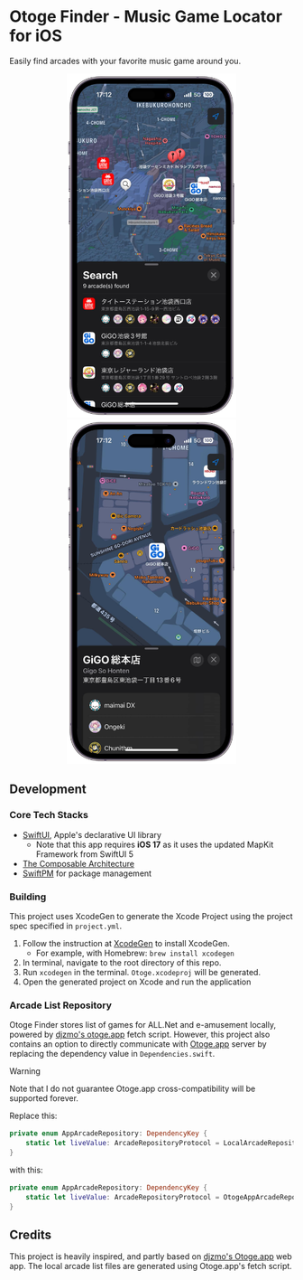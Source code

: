 # Otoge Finder - Music Game Locator for iOS
Easily find arcades with your favorite music game around you.

<p align="center">
  <img src="Assets/arcade-search.png" alt="Arcade Search Screen" width="300px" />
  <img src="Assets/arcade-detail.png" alt="Arcade Detail Screen" width="300px" />
</p>

## Development

### Core Tech Stacks

- [SwiftUI](https://developer.apple.com/xcode/swiftui/), Apple's declarative UI library
  - Note that this app requires **iOS 17** as it uses the updated MapKit Framework from SwiftUI 5
- [The Composable Architecture](https://github.com/pointfreeco/swift-composable-architecture)
- [SwiftPM](https://www.swift.org/documentation/package-manager/) for package management

### Building

This project uses XcodeGen to generate the Xcode Project using the project spec specified in `project.yml`.

1. Follow the instruction at [XcodeGen](https://github.com/yonaskolb/XcodeGen?tab=readme-ov-file#installing) to install XcodeGen.
    - For example, with Homebrew: `brew install xcodegen`
2. In terminal, navigate to the root directory of this repo.
3. Run `xcodegen` in the terminal. `Otoge.xcodeproj` will be generated.
4. Open the generated project on Xcode and run the application

### Arcade List Repository

Otoge Finder stores list of games for ALL.Net and e-amusement locally, powered by [djzmo's otoge.app](https://github.com/djzmo/otoge-app/tree/main/packages/scripts/src) fetch script. However, this project also contains an option to directly communicate with [Otoge.app](https://otoge.app/) server by replacing the dependency value in `Dependencies.swift`.

> [!WARNING]  
> Note that I do not guarantee Otoge.app cross-compatibility will be supported forever.

Replace this:

```swift
private enum AppArcadeRepository: DependencyKey {
    static let liveValue: ArcadeRepositoryProtocol = LocalArcadeRepository()
}
```

with this:

```swift
private enum AppArcadeRepository: DependencyKey {
    static let liveValue: ArcadeRepositoryProtocol = OtogeAppArcadeRepository()
}
```

## Credits
This project is heavily inspired, and partly based on [djzmo's Otoge.app](https://github.com/djzmo/otoge-app) web app. The local arcade list files are generated using Otoge.app's fetch script.